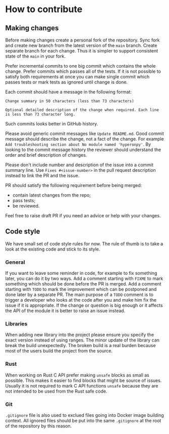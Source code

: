 # How to contribute

## Making changes

Before making changes create a personal fork of the repository. Sync fork and
create new branch from the latest version of the `main` branch. Create separate
branch for each change. Thus it is simpler to support consistent state of the
`main` in your fork.

Prefer incremental commits to one big commit which contains the whole change.
Prefer commits which passes all of the tests. If it is not possible to satisfy
both requirements at once you can make single commit which passes tests or mark
tests as ignored until change is done.

Each commit should have a message in the following format:
```
Change summary in 50 characters (less than 73 characters)

Optional detailed description of the change when required. Each line
is less than 73 character long.
```
Such commits looks better in GitHub history.

Please avoid generic commit messages like `Update README.md`.
Good commit message should describe the change, not a fact of the change.
For example `Add troubleshooting section about No module named 'hyperonpy'`.
By looking to the commit message history the reviewer should understand
the order and brief description of changes.
  
Please don't include number and description of the issue into a commit summary
line. Use `Fixes #<issue-number>` in the pull request description instead
to link the PR and the issue.

PR should satisfy the following requirement before being merged:
- contain latest changes from the repo;
- pass tests;
- be reviewed.

Feel free to raise draft PR if you need an advice or help with your changes.

## Code style

We have small set of code style rules for now. The rule of thumb is to take a look
at the existing code and stick to its style.

### General

If you want to leave some reminder in code, for example to fix something later,
you can do it by two ways. Add a comment starting with `FIXME` to mark something
which should be done before the PR is merged. Add a comment starting with `TODO`
to mark the improvement which can be postponed and done later by a separate PR.
The main purpose of a `TODO` comment is to trigger a developer who looks at the
code after you and make him fix the issue if it is appropriate. If the change or
question is big enough or it affects the API of the module it is better to raise
an issue instead.

### Libraries

When adding new library into the project please ensure you specify the exact
version instead of using ranges. The minor update of the library can break the
build unexpectedly. The broken build is a real burden because most of the users
build the project from the source.

### Rust

When working on Rust C API prefer making `unsafe` blocks as small as possible.
This makes it easier to find blocks that might be source of issues. Usually it is
not required to mark C API functions `unsafe` because they are not intended to
be used from the Rust safe code.

### Git

`.gitignore` file is also used to exclued files going into Docker image
building context. All ignored files should be put into the same `.gitignore` at
the root of the repository by this reason.
